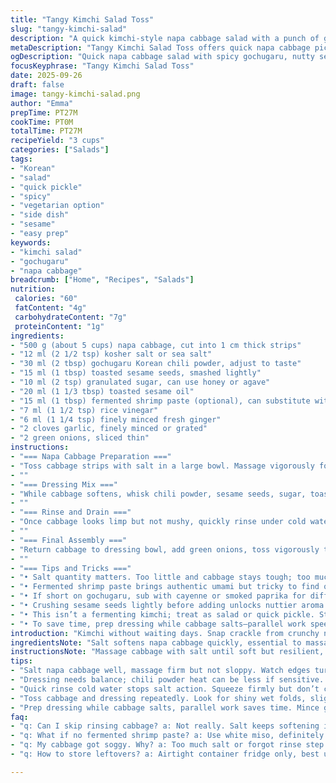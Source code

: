 ```yaml
---
title: "Tangy Kimchi Salad Toss"
slug: "tangy-kimchi-salad"
description: "A quick kimchi-style napa cabbage salad with a punch of gochugaru heat, nutty sesame, and a subtle umami twist from fermented shrimp paste. Salt softens the cabbage, creating a crisp-tender texture. The dressing balances sweet, sour, spicy, and savory, layered with fresh ginger and garlic aroma. Smashed garlic and green onions add bursts of sharpness. Rinsing cabbage cools salt intensity and keeps flavors sharp but not overwhelming. Great as a side or quick snack—no fermentation needed here. Easy swap the shrimp paste for miso if you want less funk. Expect a vibrant red, chewy, crunchy ensemble bursting with Korean street flair."
metaDescription: "Tangy Kimchi Salad Toss offers quick napa cabbage pickling with gochugaru heat, sesame crunch, fermented shrimp funk optional, balanced with sharp ginger and garlic."
ogDescription: "Quick napa cabbage salad with spicy gochugaru, nutty sesame, bright ginger. Fermented shrimp paste optional. Crisp, red-orange, fresh Korean street flavors."
focusKeyphrase: "Tangy Kimchi Salad Toss"
date: 2025-09-26
draft: false
image: tangy-kimchi-salad.png
author: "Emma"
prepTime: PT27M
cookTime: PT0M
totalTime: PT27M
recipeYield: "3 cups"
categories: ["Salads"]
tags:
- "Korean"
- "salad"
- "quick pickle"
- "spicy"
- "vegetarian option"
- "side dish"
- "sesame"
- "easy prep"
keywords:
- "kimchi salad"
- "gochugaru"
- "napa cabbage"
breadcrumb: ["Home", "Recipes", "Salads"]
nutrition: 
 calories: "60"
 fatContent: "4g"
 carbohydrateContent: "7g"
 proteinContent: "1g"
ingredients:
- "500 g (about 5 cups) napa cabbage, cut into 1 cm thick strips"
- "12 ml (2 1/2 tsp) kosher salt or sea salt"
- "30 ml (2 tbsp) gochugaru Korean chili powder, adjust to taste"
- "15 ml (1 tbsp) toasted sesame seeds, smashed lightly"
- "10 ml (2 tsp) granulated sugar, can use honey or agave"
- "20 ml (1 1/3 tbsp) toasted sesame oil"
- "15 ml (1 tbsp) fermented shrimp paste (optional), can substitute with white miso"
- "7 ml (1 1/2 tsp) rice vinegar"
- "6 ml (1 1/4 tsp) finely minced fresh ginger"
- "2 cloves garlic, finely minced or grated"
- "2 green onions, sliced thin"
instructions:
- "=== Napa Cabbage Preparation ==="
- "Toss cabbage strips with salt in a large bowl. Massage vigorously for 2-3 minutes until it starts to soften and wilt. Let sit uncovered (or loosely covered) at room temp around 25 minutes until just tender but still crisp—almost translucent edges and slight bend when pinched. You’ll notice water pooling — that’s good, don’t drain yet."
- ""
- "=== Dressing Mix ==="
- "While cabbage softens, whisk chili powder, sesame seeds, sugar, toasted sesame oil, fermented shrimp paste (or miso), rice vinegar, minced ginger, and garlic in a separate bowl. Smell the layers: smoky, spicy, earthy, faintly funky if using shrimp paste. Adjust chili to your heat tolerance—start with less, can always add later."
- ""
- "=== Rinse and Drain ==="
- "Once cabbage looks limp but not mushy, quickly rinse under cold water to remove excess salt. This stops further breakdown and balances saltiness. Squeeze gently but firmly with hands to shed water without crushing cabbage texture. If too wet, pat lightly with paper towel or leave to drain for a few minutes. No puddles allowed or dressing dilutes."
- ""
- "=== Final Assembly ==="
- "Return cabbage to dressing bowl, add green onions, toss vigorously to coat evenly. Mix until cabbage glistens deep red-orange and you hear slight crunch beneath your hands. Taste. If too fiery, add a splash more sugar or a drizzle of oil. If flat, a touch more vinegar or miso. Rest in fridge 10-15 minutes if you want flavors to meld, but it’s good right away — lively and fresh."
- ""
- "=== Tips and Tricks ==="
- "• Salt quantity matters. Too little and cabbage stays tough; too much makes overly salty kimchi salad. Feel the texture—soft but retains crunch is the sweet spot."
- "• Fermented shrimp paste brings authentic umami but tricky to find or off-putting for some. White miso works nicely, milder but improves depth."
- "• If short on gochugaru, sub with cayenne or smoked paprika for different flavor profiles."
- "• Crushing sesame seeds lightly before adding unlocks nuttier aroma than just tossing whole."
- "• This isn’t a fermenting kimchi; treat as salad or quick pickle. Store in airtight container for up to 3 days but best fresh."
- "• To save time, prep dressing while cabbage salts—parallel work speeds kitchen moves."
introduction: "Kimchi without waiting days. Snap crackle from crunchy napa cabbage, hit of salt softening like a quick pickle rather than full ferment. Red chili powder (gochugaru) for smoky heat, toasted sesame oil carrying the aroma that sticks to fingers. Garlic and ginger chopped fine punch through the richness, green onions add fresh bite. Salt pulls water from leaves, making cabbage pliable yet still crisp, perfect for coating with spicy, slightly sweet vinaigrette that coats every fold. Fermented shrimp paste optional but worth the funk if you can swing it; substitute with miso if you can’t find or dislike that smell. Rinse the cabbage quick or you’ll get prison salt levels. Easy, fast, Korean street snack vibes with far less fuss and zero waiting."
ingredientsNote: "Salt softens napa cabbage quickly, essential to massage cabbage well so it loses rigidity but doesn’t get soggy. Don’t skip rinsing—it balances final saltiness and halts softening, preserving crunch. If shrimp paste unavailable or you don’t want funk, white miso paste gives an earthy, mellow alternative—good swap learned after many experiments. Sugar can be adjusted to taste; I prefer balancing heat and acidity, so do a little less sweet each time. Toast sesame seeds at moderate heat in pan before adding. Fresh ginger and garlic should be minced finely to avoid overpowering large chunks. Scallions should be sliced thin—adds a crisp spring bite. To make work faster: toss dressing while waiting for cabbage to soften."
instructionsNote: "Massage cabbage with salt until soft but resilient, not soggy—feel edges become translucent, leaves pliable yet slightly firm under pressure. Rinse water quickly to avoid over-salted bite, squeeze excess water out firmly but gently; overly wet cabbage kills dressing’s cling and dilutes flavor. Mix ingredients for dressing thoroughly until homogenous; note aroma increasing as you fold in garlic and ginger—this builds depth. Toss cabbage and dressing repeatedly to cover every leaf, look for shiny, red-orange hues coating folds. Let rest minimally to integrate but keep crunch alive—this is salad, not slow-ferment kimchi. Watch texture, rely on feel, adjust seasoning last-minute as taste buds guide final balance. Store in sealed container, eat fresh or chilled, watch it darken and soften if left too long."
tips:
- "Salt napa cabbage well, massage firm but not sloppy. Watch edges turn translucent, leaves bend with gentle pressure. If soggy, cabbage loses crunch fast. Timing crucial—about 25 mins at room temp. Water pooling means salt pulling moisture ready for rinsing but don’t drain early or texture gets off."
- "Dressing needs balance; chili powder heat can be less if sensitive. Use white miso if shrimp paste not on hand—adds mellow depth without funk but loses umami punch. Toast sesame seeds dry in pan, light color shift and nutty smell. Smash lightly to unlock fragrance but keep bits for texture in final salad."
- "Quick rinse cold water stops salt action. Squeeze firmly but don’t crush cabbage or dressing won’t cling right. Dry enough or dressing waters down, less punch in every bite. Pat or drain well. Excess moisture kills mouthfeel and dulls color. Red-orange hues come from chili oil mixing with cabbage moisture."
- "Toss cabbage and dressing repeatedly. Look for shiny wet folds, slight crunch under fingers not mush. Adjust sugar last – more if heat too sharp, vinegar if flat. Let rest in fridge 10-15 to marry flavors but eat soon or crisp fades. This salad is alive when fresh, texture dulls fast after."
- "Prep dressing while cabbage salts, parallel work saves time. Mince garlic and ginger small for flavor bursts without chunks dominating. Slice green onions thin for snap not bulk. Crushing sesame before adding lifts aroma—it’s subtle but changes whole salad character. Salt amount critical; less means tough leaves, more means over-salty bitter bite."
faq:
- "q: Can I skip rinsing cabbage? a: Not really. Salt keeps softening if you skip rinse. Texture goes mushy fast. Rinsing hits pause on salt. Makes crunch hold. Without rinse salt can be overpowering, bitter too. Better rinse fast under cold water, then squeeze dry."
- "q: What if no fermented shrimp paste? a: Use white miso, definitely. Miso adds mellow earthiness without funk that shrimp paste brings. Sometimes skip both if want cleaner flavor but lose umami depth. Cayenne or smoked paprika sub for gochugaru if needed, less traditional but close in spice."
- "q: My cabbage got soggy. Why? a: Too much salt or forgot rinse step. Or left salad too long after dressing toss. Salt pulls water, makes cabbage limp—rinse stops process, if skipped limp turns soggy quickly. Also squeezing hard removes water but if too wet and dressing added, dilutes flavor and softens crunch."
- "q: How to store leftovers? a: Airtight container fridge only, best under 3 days max. Texture softens after 24 hours, color dulls. Can revive slightly by tossing again but not same crisp. Avoid room temp longer than few hours. No freeze, turns mushy and color loss."

---
```

